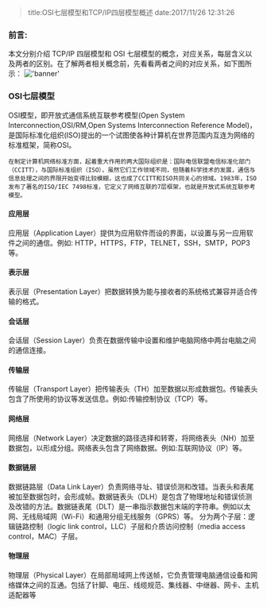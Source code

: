 > title:OSI七层模型和TCP/IP四层模型概述
> date:2017/11/26 12:31:26

### 前言:
本文分别介绍 TCP/IP 四层模型和 OSI 七层模型的概念，对应关系，每层含义以及两者的区别。在了解两者相关概念前，先看看两者之间的对应关系，如下图所示：
!['banner'](https://raw.githubusercontent.com/yshunda/Notes/master/images/TCPIPOSI.png)

### OSI七层模型
OSI模型，即开放式通信系统互联参考模型(Open System Interconnection,OSI/RM,Open Systems Interconnection Reference Model)，是国际标准化组织(ISO)提出的一个试图使各种计算机在世界范围内互连为网络的标准框架，简称OSI。

`
        在制定计算机网络标准方面，起着重大作用的两大国际组织是：国际电信联盟电信标准化部门（CCITT），与国际标准组织（ISO），虽然它们工作领域不同，但随着科学技术的发展，通信与信息处理之间的界限开始变得比较模糊，这也成了CCITT和ISO共同关心的领域。1983年，ISO发布了著名的ISO/IEC 7498标准，它定义了网络互联的7层框架，也就是开放式系统互联参考模型。
`
#### 应用层
应用层（Application Layer）提供为应用软件而设的界面，以设置与另一应用软件之间的通信。例如: HTTP，HTTPS，FTP，TELNET，SSH，SMTP，POP3等。
#### 表示层
表示层（Presentation Layer）把数据转换为能与接收者的系统格式兼容并适合传输的格式。
#### 会话层
会话层（Session Layer）负责在数据传输中设置和维护电脑网络中两台电脑之间的通信连接。
#### 传输层
传输层（Transport Layer）把传输表头（TH）加至数据以形成数据包。传输表头包含了所使用的协议等发送信息。例如:传输控制协议（TCP）等。
#### 网络层
网络层（Network Layer）决定数据的路径选择和转寄，将网络表头（NH）加至数据包，以形成分组。网络表头包含了网络数据。例如:互联网协议（IP）等。
#### 数据链层
数据链路层（Data Link Layer）负责网络寻址、错误侦测和改错。当表头和表尾被加至数据包时，会形成帧。数据链表头（DLH）是包含了物理地址和错误侦测及改错的方法。数据链表尾（DLT）是一串指示数据包末端的字符串。例如以太网、无线局域网（Wi-Fi）和通用分组无线服务（GPRS）等。
分为两个子层：逻辑链路控制（logic link control，LLC）子层和介质访问控制（media access control，MAC）子层。
#### 物理层
物理层（Physical Layer）在局部局域网上传送帧，它负责管理电脑通信设备和网络媒体之间的互通。包括了针脚、电压、线缆规范、集线器、中继器、网卡、主机适配器等

